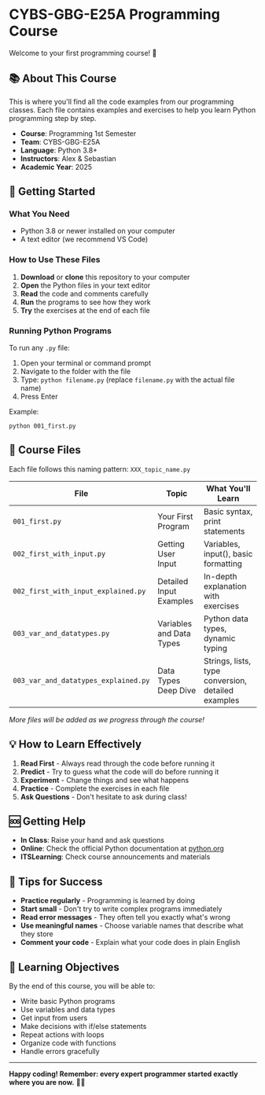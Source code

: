 # CYBS-GBG-E25A Programming Course

Welcome to your first programming course! 🎉

## 📚 About This Course

This is where you'll find all the code examples from our programming classes. Each file contains examples and exercises to help you learn Python programming step by step.

- **Course**: Programming 1st Semester
- **Team**: CYBS-GBG-E25A
- **Language**: Python 3.8+
- **Instructors**: Alex & Sebastian
- **Academic Year**: 2025

## 🚀 Getting Started

### What You Need
- Python 3.8 or newer installed on your computer
- A text editor (we recommend VS Code)

### How to Use These Files
1. **Download** or **clone** this repository to your computer
2. **Open** the Python files in your text editor
3. **Read** the code and comments carefully
4. **Run** the programs to see how they work
5. **Try** the exercises at the end of each file

### Running Python Programs
To run any `.py` file:
1. Open your terminal or command prompt
2. Navigate to the folder with the file
3. Type: `python filename.py` (replace `filename.py` with the actual file name)
4. Press Enter

Example:
```
python 001_first.py
```

## 📁 Course Files

Each file follows this naming pattern: `XXX_topic_name.py`

| File | Topic | What You'll Learn |
|------|-------|-------------------|
| `001_first.py` | Your First Program | Basic syntax, print statements |
| `002_first_with_input.py` | Getting User Input | Variables, input(), basic formatting |
| `002_first_with_input_explained.py` | Detailed Input Examples | In-depth explanation with exercises |
| `003_var_and_datatypes.py` | Variables and Data Types | Python data types, dynamic typing |
| `003_var_and_datatypes_explained.py` | Data Types Deep Dive | Strings, lists, type conversion, detailed examples |

*More files will be added as we progress through the course!*

## 💡 How to Learn Effectively

1. **Read First** - Always read through the code before running it
2. **Predict** - Try to guess what the code will do before running it
3. **Experiment** - Change things and see what happens
4. **Practice** - Complete the exercises in each file
5. **Ask Questions** - Don't hesitate to ask during class!

## 🆘 Getting Help

- **In Class**: Raise your hand and ask questions
- **Online**: Check the official Python documentation at [python.org](https://docs.python.org/3/)
- **ITSLearning**: Check course announcements and materials

## 📝 Tips for Success

- **Practice regularly** - Programming is learned by doing
- **Start small** - Don't try to write complex programs immediately
- **Read error messages** - They often tell you exactly what's wrong
- **Use meaningful names** - Choose variable names that describe what they store
- **Comment your code** - Explain what your code does in plain English

## 🎯 Learning Objectives

By the end of this course, you will be able to:
- Write basic Python programs
- Use variables and data types
- Get input from users
- Make decisions with if/else statements
- Repeat actions with loops
- Organize code with functions
- Handle errors gracefully

---

**Happy coding! Remember: every expert programmer started exactly where you are now.** 🐍✨
